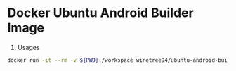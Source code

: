 # Docker Ubuntu Android Builder Image

1. Usages

```sh
docker run -it --rm -v ${PWD}:/workspace winetree94/ubuntu-android-builder:minimal gradle assembleRelease
```